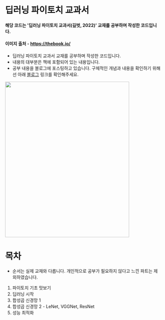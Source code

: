 # 딥러닝 파이토치 교과서
#### 해당 코드는 '딥러닝 파이토치 교과서(길벗, 2022)' 교재를 공부하며 작성한 코드입니다.
#### 이미지 출처 - https://thebook.io/
- 딥러닝 파이토치 교과서 교재를 공부하며 작성한 코드입니다.
- 내용의 대부분은 책에 포함되어 있는 내용입니다.
- 공부 내용을 블로그에 포스팅하고 있습니다. 구체적인 개념과 내용을 확인하기 위해선 아래 [블로그](https://sonstory.tistory.com) 링크를 확인해주세요.
  
<img src ="https://user-images.githubusercontent.com/79157951/214055347-755539fa-1619-45bb-8348-5237bb4abb43.jpeg" width="400" height="500">

# 목차
- 순서는 실제 교재와 다릅니다. 개인적으로 공부가 필요하지 않다고 느낀 파트는 제외하였습니다.
1. 파이토치 기초 맛보기
2. 딥러닝 시작
3. 합성곱 신경망 1
4. 합성곱 신경망 2 - LeNet, VGGNet, ResNet
5. 성능 최적화
